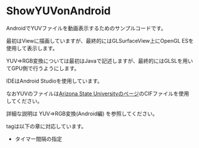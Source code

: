 # ShowYUVonAndroid

AndroidでYUVファイルを動画表示するためのサンプルコードです。

最初はViewに描画していますが、最終的にはGLSurfaceView上にOpenGL ESを使用して表示します。

YUV⇒RGB変換については最初はJavaで記述しますが、最終的にはGLSLを用いてGPU側で行うようにします。

IDEはAndroid Studioを使用しています。

なおYUVのファイルは[Arizona State Universityのページ](http://trace.eas.asu.edu/yuv/)のCIFファイルを使用してください。

詳細な説明は YUV⇒RGB変換(Android編) を参照してください。

tagは以下の章に対応しています。

- タイマー間隔の指定

